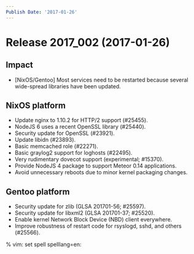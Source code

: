 ```yaml
---
Publish Date: '2017-01-26'
---
```


# Release 2017_002 (2017-01-26)

## Impact

- \[NixOS/Gentoo\] Most services need to be restarted because several wide-spread
  libraries have been updated.

## NixOS platform

- Update nginx to 1.10.2 for HTTP/2 support (#25455).
- NodeJS 6 uses a recent OpenSSL library (#25440).
- Security update for OpenSSL (#23921).
- Update libidn (#23893).
- Basic memcached role (#22271).
- Basic graylog2 support for loghosts (#22495).
- Very rudimentary dovecot support (experimental; #15370).
- Provide NodeJS 4 package to support Meteor 0.14 applications.
- Avoid unnecessary reboots due to minor kernel packaging changes.

## Gentoo platform

- Security update for zlib (GLSA 201701-56; #25597).
- Security update for libxml2 (GLSA 201701-37; #25520).
- Enable kernel Network Block Device (NBD) client everywhere.
- Improve robustness of restart code for rsyslogd, sshd, and others (#25566).

% vim: set spell spelllang=en:
